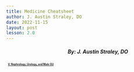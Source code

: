 ```yaml
---
title: Medicine Cheatsheet
author: J. Austin Straley, DO
date: 2022-11-15
layout: post
lesson: 2.0
---
```


<html>
    <head>
        <style>
        h2{
            font-size:100% !important;
        }
        h3 {
            font-size: 50%;
            text-align: left;
            line-height: 1;
            margin: 5px !important;
        }
        h4 {
            text-align: center;
            background-color: #FFFACD;
            color: black;
        }
        h5 {
            text-align: center;
        }
        h6 {
            font-size: 200%;
            text-align: center;
            border: 1px solid #999;
        }
        </style>
    </head>
</html>

##### By: J. Austin Straley, DO

<h3><a href="/feed/mcspages/2.5-num-toc/">V. Nephrology, Urology, and Male GU</a></h3>